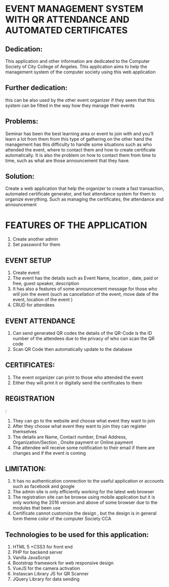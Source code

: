 # EVENT MANAGEMENT SYSTEM WITH QR ATTENDANCE AND AUTOMATED CERTIFICATES

## Dedication:

This application and other information are dedicated to the Computer Society of City College of Angeles. This application aims to help the management system of the computer society using this web application 

## Further dedication:

this can be also used by the other event organizer if they seem that this system can be fitted in the way how they manage their events 

## Problems:

Seminar has been the best learning area or event to join with and you’ll learn a lot from them from this type of gathering on the other hand the management has this difficulty to handle some situations such as who attended the event, where to contact them and how to create certificate automatically. It is also the problem on how to contact them from time to time, such as what are those announcement that they have. 

## Solution:

Create a web application that help the organizer to create a fast transaction, automated certificate generator, and fast attendance system for them to organize everything. Such as managing the certificates, the attendance and announcement 

# FEATURES OF THE APPLICATION

1.	Create another admin 
2.	Set password for them 

## **EVENT SETUP**

1.	Create event 
2.	The event has the details such as Event Name, location , date, paid or free, guest speaker, description
3.	It has also a features of some announcement message for those who will join the event (such as cancellation of the event, move date of the event, location of the event )
4.	CRUD for attendees

## EVENT ATTENDANCE

1.	Can send generated QR codes the details of the QR-Code is the ID number of the attendees due to the privacy of who can scan the QR code 
2.	Scan QR Code then automatically update to the database 

## CERTIFICATES:

1.	The event organizer can print to those who attended the event 
2.	Either they will print it or digitally send the certificates to them 

## REGISTRATION

:
1.	They can go to the website and choose what event they want to join
2.	After they choose what event they want to join they can register themselves
3.	The details are Name, Contact number, Email Address, Organization/Section , Onsite payment or Online payment 
4.	The attendee will receive some notification to their email if there are changes and if the event is coming 

## LIMITATION:

1.	It has no authentication connection to the useful application or accounts such as facebook and google 
2.	The admin site is only efficiently working for the latest web browser 
3.	The registration site can be browse using mobile application but it is only working the 2016 version and above of some browser due to the modules that been use 
4.	Certificate cannot customize the design , but the design is in general form theme color of the computer Society CCA

## Technologies to be used for this application:

1.	HTML 5 +CSS3 for front end 
2.	PHP for backend server 
3.	Vanilla JavaScript 
4.	Bootstrap framework for web responsive design 
5.	VueJS for the camera activation 
6.	Instascan Library JS for QR Scanner 
7.	JQuery Library for data sending 

